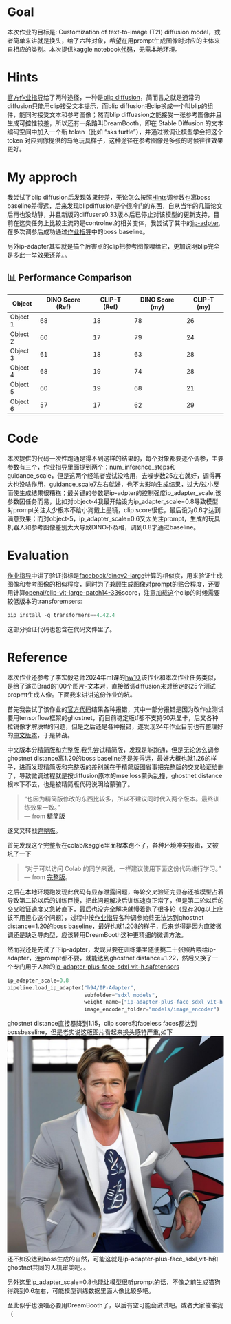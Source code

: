 # Goal
本次作业的目标是: Customization of text-to-image (T2I) diffusion model，或者简单来讲就是换头，给了六种对象，希望在用prompt生成图像时对应的主体来自相应的类别。本次提供kaggle notebook[代码](https://www.kaggle.com/code/kodaria/ml2025-homework-10-diffusion/notebook?scriptVersionId=267248560)，无需本地环境。

# Hints
[官方作业指导](https://speech.ee.ntu.edu.tw/~hylee/ml/ml2025-course-data/hw10.pdf)给了两种途径，一种是[blip diffusion](https://huggingface.co/salesforce/blipdiffusion)，简而言之就是通常的diffusion只能用clip接受文本提示，而blip diffusion把clip换成一个叫blip的组件，能同时接受文本和参考图像；然而blip diffuasion之能接受一张参考图像并且生成可控性较差，所以还有一条路叫DreamBooth，即在 Stable Diffusion 的文本编码空间中加入一个新 token（比如 “sks turtle”），并通过微调让模型学会把这个 token 对应到你提供的乌龟玩具样子，这种途径在参考图像是多张的时候往往效果更好。

# My approch
我尝试了blip diffusion后发现效果较差，无论怎么按照[Hints](https://speech.ee.ntu.edu.tw/~hylee/ml/ml2025-course-data/hw10.pdf)调参数也离boss baseline差得远，后来发现blipdiffusion是个很冷门的东西，自从当年的几篇论文后再也没动静，并且新版的diffusers0.33版本后已停止对该模型的更新支持，目前在这类任务上比较主流的是controlnet的相关变体，我尝试了其中的[ip-adpter](https://huggingface.co/h94/IP-Adapter),在多次调参后成功通过[作业指导](https://speech.ee.ntu.edu.tw/~hylee/ml/ml2025-course-data/hw10.pdf)中的boss baseline。

另外ip-adapter其实就是搞个厉害点的clip把参考图像喂给它，更加说明blip完全是多此一举效果还差。。

## 📊 Performance Comparison

| Object   | DINO Score (Ref) | CLIP-T (Ref) | DINO Score (my) | CLIP-T (my) |
|-----------|------------------|---------------|------------------|---------------|
| Object 1  | 68               | 18            | 78               | 26            |
| Object 2  | 60               | 17            | 79               | 24            |
| Object 3  | 61               | 18            | 63               | 28            |
| Object 4  | 68               | 19            | 74               | 28            |
| Object 5  | 60               | 19            | 68               | 21            |
| Object 6  | 57               | 17            | 62               | 29            |

# Code
本次提供的代码一次性跑通是得不到这样的结果的，每个对象都要逐个调参，主要参数有三个，[作业指导](https://speech.ee.ntu.edu.tw/~hylee/ml/ml2025-course-data/hw10.pdf)里面提到两个：num_inference_steps和guidance_scale，但是这两个经笔者尝试没啥用，去噪步数25左右就好，调得再大也没啥作用，guidance_scale7左右就好，也不太影响生成结果，过大/过小反而使生成结果很糟糕；最关键的参数是ip-adpter的控制强度ip_adapter_scale,该参数因任务而易，比如对object-4我最开始设为ip_adapter_scale=0.8导致模型对prompt关注太少根本不给小狗戴上墨镜，clip score很低，最后设为0.6才达到满意效果；而对object-5，ip_adapter_scale=0.6又太关注prompt，生成的玩具机器人和参考图像差别太大导致DINO不及格，调到0.8才通过baseline。


# Evaluation
[作业指导](https://speech.ee.ntu.edu.tw/~hylee/ml/ml2025-course-data/hw10.pdf)中讲了验证指标是[facebook/dinov2-large](https://huggingface.co/facebook/dinov2-large)计算的相似度，用来验证生成图像和参考图像的相似程度，同时为了兼顾生成图像对prompt的贴合程度，还要用计算[openai/clip-vit-large-patch14-336](https://huggingface.co/openai/clip-vit-large-patch14)score，注意加载这个clip的时候需要较低版本的transforemsers:
```python
pip install -q transformers==4.42.4
```
这部分验证代码也包含在代码文件里了。

# Reference
本次作业还参考了李宏毅老师2024年ml课的[hw10](https://speech.ee.ntu.edu.tw/~hylee/genai/2024-spring.php),该作业和本次作业任务类似，是给了演员Brad的100个图片-文本对，直接微调diffusion来对给定的25个测试propmt生成人像。下面我来讲讲这份作业的坑。

首先我尝试了该作业的[官方代码](https://colab.research.google.com/drive/1dI_-HVggxyIwDVoreymviwg6ZOvEHiLS?usp=sharing#scrollTo=CnJtiRaRuTFX)结果各种报错，其中一部分报错是因为改作业测试要用tensorflow框架的ghostnet，而目前稳定版tf都不支持50系显卡，后又各种拉镜像才解决tf的问题，但是之后还是各种报错，遂发现24年作业目前也有整理好的[中文版本](https://blog.csdn.net/weixin_42426841/article/details/142362711)，于是转战。

中文版本分[精简版](https://www.kaggle.com/code/aidemos/14b-lora-stable-diffusion)和[完整版](https://github.com/Hoper-J/AI-Guide-and-Demos-zh_CN/blob/master/Demos/14a.%20%E5%B0%9D%E8%AF%95%E4%BD%BF%E7%94%A8%20LoRA%20%E5%BE%AE%E8%B0%83%20Stable%20Diffusion%20%E6%A8%A1%E5%9E%8B.ipynb),我先尝试精简版，发现是能跑通，但是无论怎么调参ghostnet distance离1.20的boss baseline还是差得远，最好大概也就1.26的样子，进而发现精简版和完整版的差别就在于精简版图省事把完整版的交叉验证给删了，导致微调过程就是按diffusion原本的mse loss蒙头乱撞，ghostnet distance根本下不去，也是被精简版代码说明给蒙骗了。
> “也因为精简版修改的东西比较多，所以不建议同时代入两个版本。最终训练效果一致。”  
> — from [精简版](https://www.kaggle.com/code/aidemos/14b-lora-stable-diffusion)

遂又又转战[完整版](https://github.com/Hoper-J/AI-Guide-and-Demos-zh_CN/blob/master/Demos/14a.%20%E5%B0%9D%E8%AF%95%E4%BD%BF%E7%94%A8%20LoRA%20%E5%BE%AE%E8%B0%83%20Stable%20Diffusion%20%E6%A8%A1%E5%9E%8B.ipynb)。

首先发现这个完整版在colab/kaggle里面根本跑不了，各种环境冲突报错，又被坑了一下
> “对于可以访问 Colab 的同学来说，一样建议使用下面这份代码进行学习。”  
> — from [完整版](https://github.com/Hoper-J/AI-Guide-and-Demos-zh_CN/blob/master/Demos/14a.%20%E5%B0%9D%E8%AF%95%E4%BD%BF%E7%94%A8%20LoRA%20%E5%BE%AE%E8%B0%83%20Stable%20Diffusion%20%E6%A8%A1%E5%9E%8B.ipynb)。

之后在本地环境跑发现此代码有显存泄露问题，每轮交叉验证完显存还被模型占着导致第二轮以后的训练巨慢，把此问题解决后训练速度正常了，但是第二轮以后的交叉验证速度又急转直下，最后也没完全解决就慢着跑了很多轮（显存20g以上应该不用担心这个问题），过程中按[作业指导](https://docs.google.com/presentation/d/1kIe0UnPT_TV3Dw2TMzL4Uui78UJjyL8ikcUPWxep3YU/edit?pli=1#slide=id.g2dc8860317c_0_0)各种调参始终无法达到ghostnet distance=1.20的boss baseline，最好也就1.208的样子，后来觉得是因为直接微调还是缺乏导向型，应该转用DreamBooth这种更精细的微调方法。

然而我还是先试了下ip-adpter，发现只要在训练集里随便挑二十张照片喂给ip-adapter，连prompt都不要，就能达到ghostnet distance=1.22，然后又换了一个专门用于人脸的[ip-adapter-plus-face_sdxl_vit-h.safetensors](https://huggingface.co/h94/IP-Adapter/blob/main/sdxl_models/ip-adapter-plus-face_sdxl_vit-h.safetensors)
```python
ip_adapter_scale=0.8
pipeline.load_ip_adapter("h94/IP-Adapter",
                         subfolder="sdxl_models",
                         weight_name=["ip-adapter-plus-face_sdxl_vit-h.safetensors"] ,
                         image_encoder_folder="models/image_encoder")
```
ghostnet distance直接暴降到1.15，clip score和faceless faces都达到bossbaseline，但是老实说这版图片看起来换头感特严重,如下
![boss baseline](image_13.jpg)
还不如没达到boss生成的自然，可能这就是ip-adapter-plus-face_sdxl_vit-h和ghostnet共同的人机审美吧。。

另外这里ip_adapter_scale=0.8也能让模型很听prompt的话，不像之前生成猫狗得跳到0.6左右，可能模型训练数据里面人像比较多吧。

至此似乎也没啥必要用DreamBooth了，以后有空可能会试试吧。或者大家催催我（

